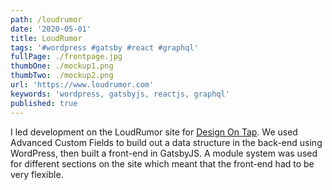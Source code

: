 ```yaml
---
path: /loudrumor
date: '2020-05-01'
title: LoudRumor
tags: '#wordpress #gatsby #react #graphql'
fullPage: ./frontpage.jpg
thumbOne: ./mockup1.png
thumbTwo: ./mockup2.png
url: 'https://www.loudrumor.com'
keywords: 'wordpress, gatsbyjs, reactjs, graphql'
published: true
---
```


I led development on the LoudRumor site for [Design On Tap](https://www.designontap.com). We used Advanced Custom Fields to build out a data structure in the back-end using WordPress, then built a front-end in GatsbyJS. A module system was used for different sections on the site which meant that the front-end had to be very flexible.